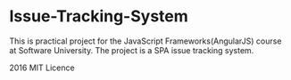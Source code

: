 # Issue-Tracking-System

This is practical project for the JavaScript Frameworks(AngularJS) course at Software University. 
The project is a SPA issue tracking system.

2016 MIT Licence
